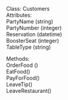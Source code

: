 Class: Customers  
  Attributes:  
    PartyName (string)  
    PartyNumber (integer)  
    Reservation (datetime)  
    BoosterSeat (integer)  
    TableType (string)  

  Methods:  
    OrderFood ()  
    EatFood()  
    PayForFood()  
    LeaveTip()  
    LeaveRestaurant()  
